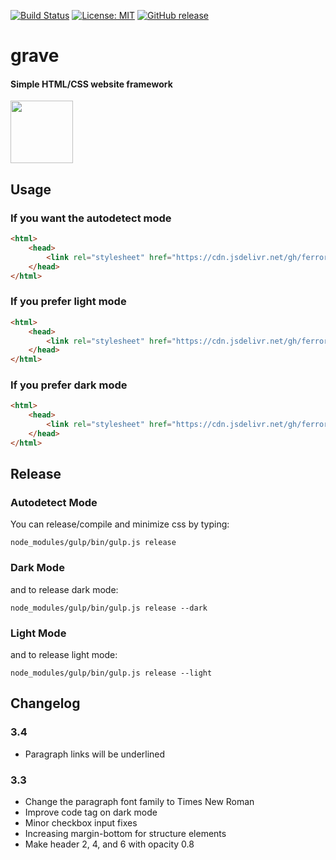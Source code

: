 [![Build Status](https://travis-ci.com/Ferror/grave.svg?branch=master)](https://travis-ci.com/Ferror/grave)
[![License: MIT](https://img.shields.io/apm/l/vim-mode.svg)](https://opensource.org/licenses/MIT)
[![GitHub release](https://img.shields.io/github/v/release/ferror/grave.svg)](https://github.com/Ferror/grave/releases)

# grave
#### Simple HTML/CSS website framework

<img src="https://assets.malcherczyk.com/icons/icon_g.svg" width="100" height="100">

## Usage

### If you want the autodetect mode
```html
<html>
    <head>
        <link rel="stylesheet" href="https://cdn.jsdelivr.net/gh/ferror/grave@gh-pages/3.2/grave.min.css">
    </head>
</html>
```

### If you prefer light mode
```html
<html>
    <head>
        <link rel="stylesheet" href="https://cdn.jsdelivr.net/gh/ferror/grave@gh-pages/3.2/grave-light.min.css">
    </head>
</html>
```

### If you prefer dark mode
```html
<html>
    <head>
        <link rel="stylesheet" href="https://cdn.jsdelivr.net/gh/ferror/grave@gh-pages/3.2/grave-dark.min.css">
    </head>
</html>
```

## Release
### Autodetect Mode
You can release/compile and minimize css by typing:
```
node_modules/gulp/bin/gulp.js release
```

### Dark Mode
and to release dark mode:
```
node_modules/gulp/bin/gulp.js release --dark
```

### Light Mode
and to release light mode:
```
node_modules/gulp/bin/gulp.js release --light
```

## Changelog

### 3.4
* Paragraph links will be underlined

### 3.3
* Change the paragraph font family to Times New Roman
* Improve code tag on dark mode
* Minor checkbox input fixes
* Increasing margin-bottom for structure elements
* Make header 2, 4, and 6 with opacity 0.8
